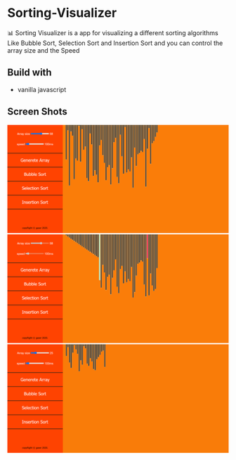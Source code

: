# Sorting-Visualizer
📊 Sorting Visualizer is a app for visualizing a different sorting algorithms Like Bubble Sort, Selection Sort and Insertion Sort and you can control the array size and the Speed
## Build with
* vanilla javascript
## Screen Shots
![1](ss/1.PNG)
![2](ss/2.PNG)
![demo](ss/gif.gif)
